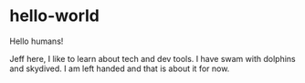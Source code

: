 # hello-world

Hello humans!

Jeff here, I like to learn about tech and dev tools. I have swam with dolphins and skydived. I am left handed and that is about it for now. 
